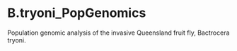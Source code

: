 # B.tryoni_PopGenomics
Population genomic analysis of the invasive Queensland fruit fly, Bactrocera tryoni. 
